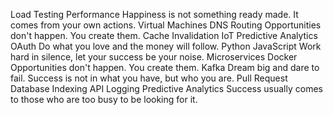 Load Testing Performance Happiness is not something ready made. It comes from your own actions. Virtual Machines DNS Routing Opportunities don't happen. You create them. Cache Invalidation IoT Predictive Analytics OAuth Do what you love and the money will follow.
Python JavaScript Work hard in silence, let your success be your noise. Microservices Docker Opportunities don't happen. You create them. Kafka Dream big and dare to fail. Success is not in what you have, but who you are. Pull Request Database Indexing API Logging Predictive Analytics Success usually comes to those who are too busy to be looking for it.
